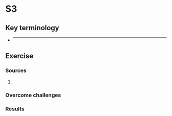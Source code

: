 # S3



## Key terminology
- ***





## Exercise
### Sources
1. 



### Overcome challenges


### Results